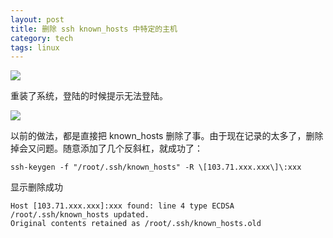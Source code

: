 ```yaml
---
layout: post
title: 删除 ssh known_hosts 中特定的主机
category: tech
tags: linux
---
```

![](https://cdn.kelu.org/blog/tags/linux.jpg)

重装了系统，登陆的时候提示无法登陆。

![](https://cdn.kelu.org/blog/2018/04/20180514160631.jpg)

以前的做法，都是直接把 known_hosts 删除了事。由于现在记录的太多了，删除掉会又问题。随意添加了几个反斜杠，就成功了：

```
ssh-keygen -f "/root/.ssh/known_hosts" -R \[103.71.xxx.xxx\]\:xxx
```

显示删除成功

```
Host [103.71.xxx.xxx]:xxx found: line 4 type ECDSA 
/root/.ssh/known_hosts updated. 
Original contents retained as /root/.ssh/known_hosts.old
```